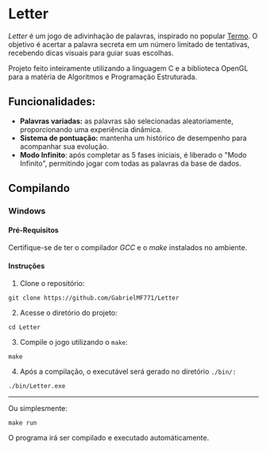 # Letter
*Letter* é um jogo de adivinhação de palavras, inspirado no popular <a>[Termo](https://term.ooo)</a>. O objetivo é acertar a palavra secreta em um número limitado de tentativas, recebendo dicas visuais para guiar suas escolhas.

Projeto feito inteiramente utilizando a linguagem C e a biblioteca OpenGL para a matéria de Algoritmos e Programação Estruturada.

## Funcionalidades:
- **Palavras variadas:** as palavras são selecionadas aleatoriamente, proporcionando uma experiência dinâmica.
- **Sistema de pontuação:** mantenha um histórico de desempenho para acompanhar sua evolução.
- **Modo Infinito**: após completar as 5 fases iniciais, é liberado o "Modo Infinito", permitindo jogar com todas as palavras da base de dados.

## Compilando

### Windows

#### Pré-Requisitos
Certifique-se de ter o compilador *GCC* e o *make* instalados no ambiente.

#### Instruções

1. Clone o repositório:

```
git clone https://github.com/GabrielMF771/Letter
```

2. Acesse o diretório do projeto:

```
cd Letter
```

3. Compile o jogo utilizando o `make`:

```
make
```

4. Após a compilação, o executável será gerado no diretório `./bin/:`

```
./bin/Letter.exe
```

--- 

Ou simplesmente:

```
make run
```

O programa irá ser compilado e executado automáticamente.